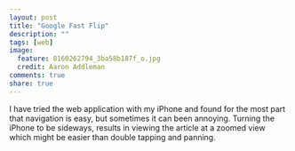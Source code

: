 ```yaml
---
layout: post
title: "Google Fast Flip"
description: ""
tags: [web]
image:
  feature: 8160262794_3ba58b187f_o.jpg
  credit: Aaron Addleman
comments: true
share: true
---
```



I have tried the web application with my iPhone and found for the most part that navigation is easy, but sometimes it can been annoying.
Turning the iPhone to be sideways, results in viewing the article at a zoomed view which might be easier than double tapping and panning.</p>
